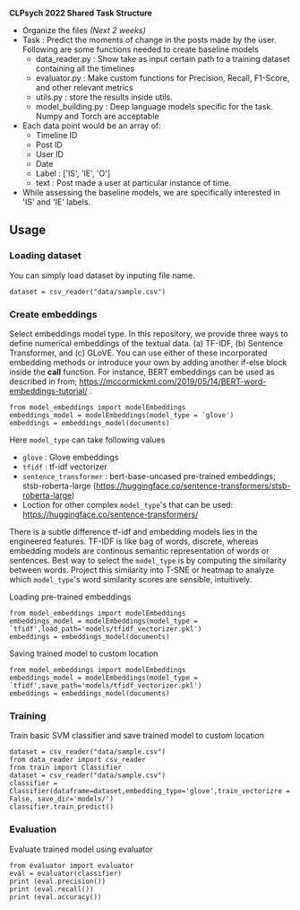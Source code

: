 **CLPsych 2022 Shared Task Structure**

* Organize the files _(Next 2 weeks)_
* Task : Predict the moments of change in the posts made by the user. Following are some functions needed to create baseline models 
    * data_reader.py : Show take as input certain path to a training dataset containing all the timelines 
    * evaluator.py : Make custom functions for Precision, Recall, F1-Score, and other relevant metrics
    * utils.py : store the results inside utils. 
    * model_building.py : Deep language models specific for the task. Numpy and Torch are acceptable
* Each data point would be an array of:
    * Timeline ID
    * Post ID
    * User ID
    * Date
    * Label : ['IS', 'IE', 'O']
    * text : Post made a user at particular instance of time.
* While assessing the baseline models, we are specifically interested in 'IS' and 'IE' labels.

## Usage
### Loading dataset
You can simply load dataset by inputing file name.
```
dataset = csv_reader("data/sample.csv")
```
### Create embeddings
Select embeddings model type. In this repository, we provide three ways to define numerical embeddings of the textual data. (a) TF-IDF, (b) Sentence Transformer, and (c) GLoVE. You can use either of these incorporated embedding methods or introduce your own by adding another if-else block inside the __call__ function. For instance, BERT embeddings can be used as described in from; https://mccormickml.com/2019/05/14/BERT-word-embeddings-tutorial/ . 
```
from model_embeddings import modelEmbeddings
embeddings_model = modelEmbeddings(model_type = `glove')
embeddings = embeddings_model(documents)
```

Here `model_type` can take following values
  * `glove` : Glove embeddings
  * `tfidf` : tf-idf vectorizer
  * `sentence_transformer` : bert-base-uncased pre-trained embeddings; stsb-roberta-large (https://huggingface.co/sentence-transformers/stsb-roberta-large)
  *  Loction for other complex `model_type`'s that can be used: https://huggingface.co/sentence-transformers/

There is a subtle difference tf-idf and embedding models lies in the engineered features. TF-IDF is like bag of words, discrete, whereas embedding models are continous semantic representation of words or sentences. Best way to select the `model_type` is by computing the similarity between words. Project this similarity into T-SNE or heatmap to analyze which `model_type`'s word similarity scores are sensible, intuitively.
 
Loading pre-trained embeddings
```
from model_embeddings import modelEmbeddings
embeddings_model = modelEmbeddings(model_type = `tfidf',load_path='models/tfidf_vectorizer.pkl')
embeddings = embeddings_model(documents)
```

Saving trained model to custom location
```
from model_embeddings import modelEmbeddings
embeddings_model = modelEmbeddings(model_type = `tfidf',save_path='models/tfidf_vectorizer.pkl')
embeddings = embeddings_model(documents)
```

### Training
Train basic SVM classifier and save trained model to custom location
```
dataset = csv_reader("data/sample.csv")
from data_reader import csv_reader
from train import Classifier
dataset = csv_reader("data/sample.csv")
classifier = Classifier(dataframe=dataset,embedding_type='glove',train_vectorizre = False, save_dir='models/')
classifier.train_predict()
```

### Evaluation
Evaluate trained model using evaluator
```
from evaluator import evaluator
eval = evaluator(classifier)
print (eval.precision())
print (eval.recall())
print (eval.accuracy())
```
